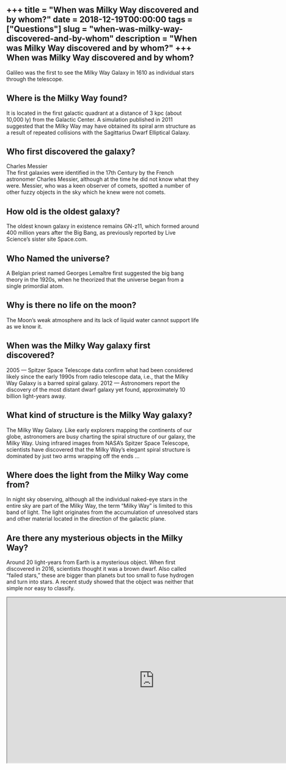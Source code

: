 +++
title = "When was Milky Way discovered and by whom?"
date = 2018-12-19T00:00:00
tags = ["Questions"]
slug = "when-was-milky-way-discovered-and-by-whom"
description = "When was Milky Way discovered and by whom?"
+++
When was Milky Way discovered and by whom?
------------------------------------------

Galileo was the first to see the Milky Way Galaxy in 1610 as individual stars through the telescope.

Where is the Milky Way found?
-----------------------------

It is located in the first galactic quadrant at a distance of 3 kpc (about 10,000 ly) from the Galactic Center. A simulation published in 2011 suggested that the Milky Way may have obtained its spiral arm structure as a result of repeated collisions with the Sagittarius Dwarf Elliptical Galaxy.

Who first discovered the galaxy?
--------------------------------

Charles Messier  
The first galaxies were identified in the 17th Century by the French astronomer Charles Messier, although at the time he did not know what they were. Messier, who was a keen observer of comets, spotted a number of other fuzzy objects in the sky which he knew were not comets.

How old is the oldest galaxy?
-----------------------------

The oldest known galaxy in existence remains GN-z11, which formed around 400 million years after the Big Bang, as previously reported by Live Science’s sister site Space.com.

Who Named the universe?
-----------------------

A Belgian priest named Georges Lemaître first suggested the big bang theory in the 1920s, when he theorized that the universe began from a single primordial atom.

Why is there no life on the moon?
---------------------------------

The Moon’s weak atmosphere and its lack of liquid water cannot support life as we know it.

When was the Milky Way galaxy first discovered?
-----------------------------------------------

2005 — Spitzer Space Telescope data confirm what had been considered likely since the early 1990s from radio telescope data, i.e., that the Milky Way Galaxy is a barred spiral galaxy. 2012 — Astronomers report the discovery of the most distant dwarf galaxy yet found, approximately 10 billion light-years away.

What kind of structure is the Milky Way galaxy?
-----------------------------------------------

The Milky Way Galaxy. Like early explorers mapping the continents of our globe, astronomers are busy charting the spiral structure of our galaxy, the Milky Way. Using infrared images from NASA’s Spitzer Space Telescope, scientists have discovered that the Milky Way’s elegant spiral structure is dominated by just two arms wrapping off the ends …

Where does the light from the Milky Way come from?
--------------------------------------------------

In night sky observing, although all the individual naked-eye stars in the entire sky are part of the Milky Way, the term “Milky Way” is limited to this band of light. The light originates from the accumulation of unresolved stars and other material located in the direction of the galactic plane.

Are there any mysterious objects in the Milky Way?
--------------------------------------------------

Around 20 light-years from Earth is a mysterious object. When first discovered in 2016, scientists thought it was a brown dwarf. Also called “failed stars,” these are bigger than planets but too small to fuse hydrogen and turn into stars. A recent study showed that the object was neither that simple nor easy to classify.

<iframe allow="accelerometer; autoplay; clipboard-write; encrypted-media; gyroscope; picture-in-picture" allowfullscreen="" class="__youtube_prefs__  epyt-is-override  no-lazyload" data-no-lazy="1" data-origheight="433" data-origwidth="770" data-skipgform_ajax_framebjll="" height="433" id="_ytid_91767" loading="lazy" src="https://www.youtube.com/embed/yq0zyA6Yr7o?enablejsapi=1&autoplay=0&cc_load_policy=0&cc_lang_pref=&iv_load_policy=1&loop=0&modestbranding=0&rel=1&fs=1&playsinline=0&autohide=2&theme=dark&color=red&controls=1&" title="YouTube player" width="770"></iframe>